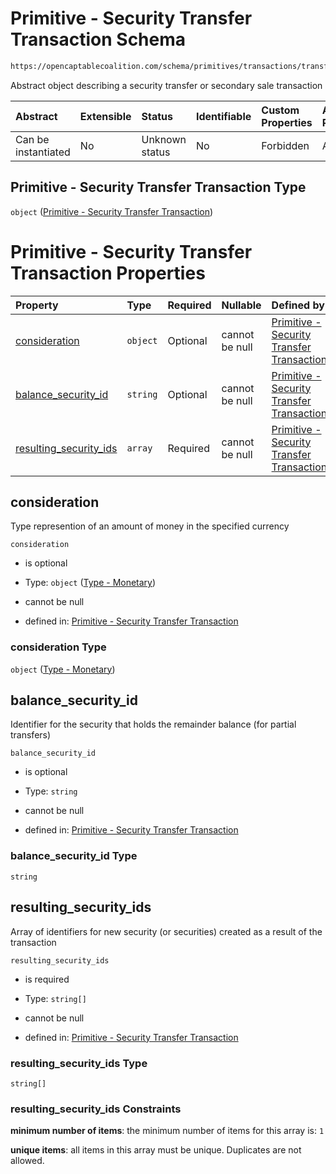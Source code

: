 # Primitive - Security Transfer Transaction Schema

```txt
https://opencaptablecoalition.com/schema/primitives/transactions/transfer/BaseTransfer.schema.json
```

Abstract object describing a security transfer or secondary sale transaction

| Abstract            | Extensible | Status         | Identifiable | Custom Properties | Additional Properties | Access Restrictions | Defined In                                                                                                                |
| :------------------ | :--------- | :------------- | :----------- | :---------------- | :-------------------- | :------------------ | :------------------------------------------------------------------------------------------------------------------------ |
| Can be instantiated | No         | Unknown status | No           | Forbidden         | Allowed               | none                | [BaseTransfer.schema.json](../../schema/primitives/transactions/transfer/BaseTransfer.schema.json "open original schema") |

## Primitive - Security Transfer Transaction Type

`object` ([Primitive - Security Transfer Transaction](basetransfer.md))

# Primitive - Security Transfer Transaction Properties

| Property                                          | Type     | Required | Nullable       | Defined by                                                                                                                                                                                                                                                      |
| :------------------------------------------------ | :------- | :------- | :------------- | :-------------------------------------------------------------------------------------------------------------------------------------------------------------------------------------------------------------------------------------------------------------- |
| [consideration](#consideration)                   | `object` | Optional | cannot be null | [Primitive - Security Transfer Transaction](basetransfer-properties-type---monetary.md "https://opencaptablecoalition.com/schema/types/Monetary.schema.json#/properties/consideration")                                                                         |
| [balance_security_id](#balance_security_id)       | `string` | Optional | cannot be null | [Primitive - Security Transfer Transaction](basetransfer-properties-balance_security_id.md "https://opencaptablecoalition.com/schema/primitives/transactions/transfer/BaseTransfer.schema.json#/properties/balance_security_id")                                |
| [resulting_security_ids](#resulting_security_ids) | `array`  | Required | cannot be null | [Primitive - Security Transfer Transaction](basetransfer-properties-security-transfer---resulting-security-id-array.md "https://opencaptablecoalition.com/schema/primitives/transactions/transfer/BaseTransfer.schema.json#/properties/resulting_security_ids") |

## consideration

Type represention of an amount of money in the specified currency

`consideration`

*   is optional

*   Type: `object` ([Type - Monetary](basetransfer-properties-type---monetary.md))

*   cannot be null

*   defined in: [Primitive - Security Transfer Transaction](basetransfer-properties-type---monetary.md "https://opencaptablecoalition.com/schema/types/Monetary.schema.json#/properties/consideration")

### consideration Type

`object` ([Type - Monetary](basetransfer-properties-type---monetary.md))

## balance_security_id

Identifier for the security that holds the remainder balance (for partial transfers)

`balance_security_id`

*   is optional

*   Type: `string`

*   cannot be null

*   defined in: [Primitive - Security Transfer Transaction](basetransfer-properties-balance_security_id.md "https://opencaptablecoalition.com/schema/primitives/transactions/transfer/BaseTransfer.schema.json#/properties/balance_security_id")

### balance_security_id Type

`string`

## resulting_security_ids

Array of identifiers for new security (or securities) created as a result of the transaction

`resulting_security_ids`

*   is required

*   Type: `string[]`

*   cannot be null

*   defined in: [Primitive - Security Transfer Transaction](basetransfer-properties-security-transfer---resulting-security-id-array.md "https://opencaptablecoalition.com/schema/primitives/transactions/transfer/BaseTransfer.schema.json#/properties/resulting_security_ids")

### resulting_security_ids Type

`string[]`

### resulting_security_ids Constraints

**minimum number of items**: the minimum number of items for this array is: `1`

**unique items**: all items in this array must be unique. Duplicates are not allowed.
